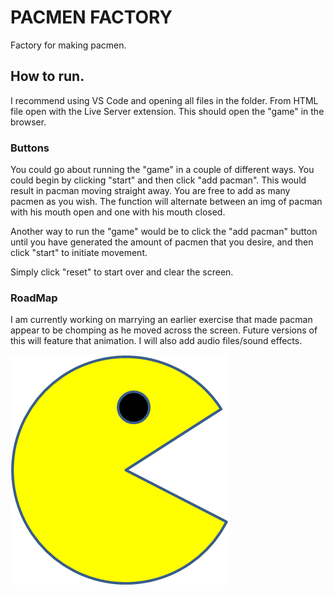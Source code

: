 # PACMEN FACTORY
Factory for making pacmen.

## How to run.
I recommend using VS Code and opening all files in the folder. From HTML file open with the Live Server extension. 
This should open the "game" in the browser. 

### Buttons
You could go about running the "game" in a couple of different ways. You could begin by clicking "start" and then click "add pacman". This would result in pacman moving straight away. You are free to add as many pacmen as you wish. The function will alternate between an img of pacman with his mouth open and one with his mouth closed. 

Another way to run the "game" would be to click the "add pacman" button until you have generated the amount of pacmen that you desire, and then click "start" to initiate movement. 

Simply click "reset" to start over and clear the screen. 

### RoadMap

I am currently working on marrying an earlier exercise that made pacman appear to be chomping as he moved across the screen. Future versions of this will feature that animation. 
I will also add audio files/sound effects.


<img src="PacMan1.png">

